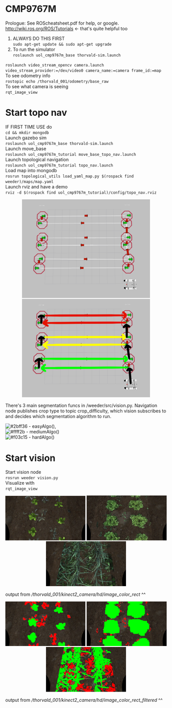 # CMP9767M
Prologue: See ROScheatsheet.pdf for help, or google. http://wiki.ros.org/ROS/Tutorials <- that's quite helpful too
1. ALWAYS DO THIS FIRST\
`sudo apt-get update && sudo apt-get upgrade`
2. To run the simulator\
`roslaunch uol_cmp9767m_base thorvald-sim.launch`

`roslaunch video_stream_opencv camera.launch video_stream_provider:=/dev/video0 camera_name:=camera frame_id:=map`\
To see odometry info\
`rostopic echo /thorvald_001/odometry/base_raw `\
To see what camera is seeing\
`rqt_image_view`
# Start topo nav
IF FIRST TIME USE do\
`cd && mkdir mongodb`\
Launch gazebo sim\
`roslaunch uol_cmp9767m_base thorvald-sim.launch`\
Launch move_base\
`roslaunch uol_cmp9767m_tutorial move_base_topo_nav.launch`\
Launch topological navigation\
`roslaunch uol_cmp9767m_tutorial topo_nav.launch`\
Load map into mongodb\
`rosrun topological_utils load_yaml_map.py $(rospack find weeder)/maps/map.yaml`\
Launch rviz and have a demo\
`rviz -d $(rospack find uol_cmp9767m_tutorial)/config/topo_nav.rviz`
<p align="middle">
  <img src="/weeder/assets/topo/topo.png" width="400" />
  <img src="/weeder/assets/topo/topo2.png" width="400" /> 
</p>
There's 3 main segmentation funcs in /weeder/src/vision.py. Navigation node publishes crop type to topic crop_difficulty, which vision subscribes to and decides which segmentation algorithm to run.

![#2bff36](https://via.placeholder.com/15/f03c15/000000?text=+) - easyAlgo(),\
![#ffff2b](https://via.placeholder.com/15/f03c15/000000?text=+) - mediumAlgo()\
![#f03c15](https://via.placeholder.com/15/f03c15/000000?text=+) - hardAlgo()

# Start vision
Start vision node\
`rosrun weeder vision.py`\
Visualize with\
`rqt_image_view`

<p align="middle">
  <img src="/weeder/assets/weedseg/easy.png" width="250" />
  <img src="/weeder/assets/weedseg/medium.png" width="250" /> 
  <img src="/weeder/assets/weedseg/hard.png" width="250" />
</p>

output from */thorvald_001/kinect2_camera/hd/image_color_rect* ^^

<p align="middle">
  <img src="/weeder/assets/weedseg/easy2.png" width="250" />
  <img src="/weeder/assets/weedseg/medium2.png" width="250" /> 
  <img src="/weeder/assets/weedseg/hard2.png" width="250" />
</p>

output from */thorvald_001/kinect2_camera/hd/image_color_rect_filtered* ^^